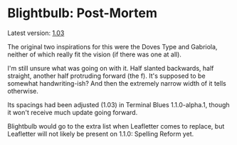 # Blightbulb: Post-Mortem

Latest version: [1.03](../../data/fonts/blightbulb_gs_ro_1.03.png)

The original two inspirations for this were the Doves Type and Gabriola, neither of which really fit the vision (if there was one at all).

I'm still unsure what was going on with it.
Half slanted backwards, half straight, another half protruding forward (the f).
It's supposed to be somewhat handwriting-ish?
And then the extremely narrow width of it tells otherwise.

Its spacings had been adjusted (1.03) in Terminal Blues 1.1.0-alpha.1,
though it won't receive much update going forward.

Blightbulb would go to the extra list when Leafletter comes to replace,
but Leafletter will not likely be present on 1.1.0: Spelling Reform yet.
